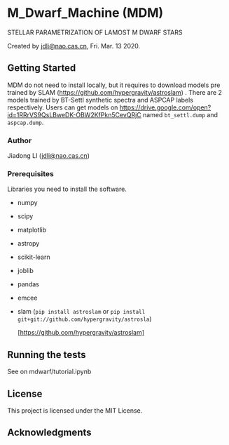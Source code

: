 # M_Dwarf_Machine (MDM)
STELLAR PARAMETRIZATION OF LAMOST M DWARF STARS

Created by jdli@nao.cas.cn, Fri. Mar. 13 2020.

## Getting Started

MDM do not need to install locally, but it requires to download models pre trained by SLAM (https://github.com/hypergravity/astroslam) . There are 2 models trained by BT-Settl synthetic spectra and ASPCAP labels respectively.  Users can get models on https://drive.google.com/open?id=1RRrVS9QsLBweDK-OBW2KfPkn5CevQRjC named `bt_settl.dump` and `aspcap.dump`.

### Author

Jiadong LI (jdli@nao.cas.cn)

### Prerequisites

Libraries you need to install the software.

* numpy

* scipy

* matplotlib

* astropy

* scikit-learn

* joblib

* pandas

* emcee

* slam (`pip install astroslam` or `pip install git+git://github.com/hypergravity/astrosla`)

  [https://github.com/hypergravity/astroslam]


## Running the tests

See on mdwarf/tutorial.ipynb


## License

This project is licensed under the MIT License.

## Acknowledgments
